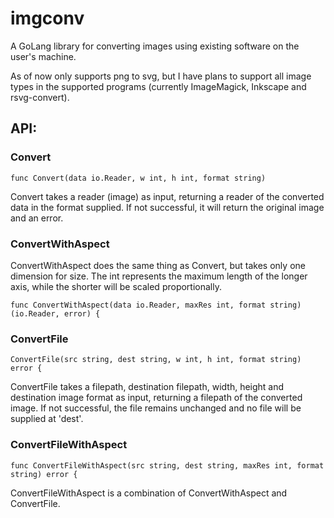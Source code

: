 # imgconv
A GoLang library for converting images using existing software on the user's machine.

As of now only supports png to svg, but I have plans to support all image types in the supported programs (currently ImageMagick, Inkscape and rsvg-convert).

## API:
### Convert
```
func Convert(data io.Reader, w int, h int, format string)
```
Convert takes a reader (image) as input, returning a reader of the converted data in the format supplied. If not successful, it will return the original image and an error.

### ConvertWithAspect
ConvertWithAspect does the same thing as Convert, but takes only one dimension for size. The int represents the maximum length of the longer axis, while the shorter will be scaled proportionally.
```
func ConvertWithAspect(data io.Reader, maxRes int, format string) (io.Reader, error) {
```

### ConvertFile
```
ConvertFile(src string, dest string, w int, h int, format string) error {
```
ConvertFile takes a filepath, destination filepath, width, height and destination image format as input, returning a filepath of the converted image. If not successful, the file remains unchanged and no file will be supplied at 'dest'.

### ConvertFileWithAspect
```
func ConvertFileWithAspect(src string, dest string, maxRes int, format string) error {
```
ConvertFileWithAspect is a combination of ConvertWithAspect and ConvertFile.
